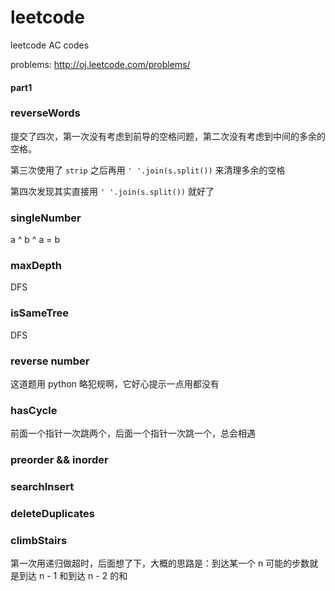 leetcode
========

leetcode AC codes

problems: http://oj.leetcode.com/problems/

#### part1

### reverseWords

提交了四次，第一次没有考虑到前导的空格问题，第二次没有考虑到中间的多余的空格。

第三次使用了 ```strip``` 之后再用 ```' '.join(s.split())``` 来清理多余的空格

第四次发现其实直接用 ```' '.join(s.split())``` 就好了

### singleNumber

a ^ b ^ a = b

### maxDepth

DFS

### isSameTree

DFS

### reverse number

这道题用 python 略犯规啊，它好心提示一点用都没有

### hasCycle

前面一个指针一次跳两个，后面一个指针一次跳一个，总会相遇

### preorder && inorder

### searchInsert

### deleteDuplicates

### climbStairs

第一次用递归做超时，后面想了下，大概的思路是：到达某一个 n 可能的步数就是到达 n - 1 和到达 n - 2 的和
